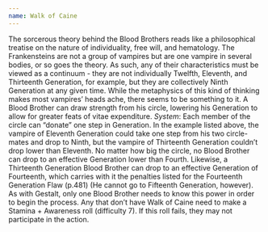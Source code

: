 ```yaml
---
name: Walk of Caine
---
```


The sorcerous theory behind the Blood Brothers reads like a philosophical treatise on the nature of individuality, free will, and hematology. The Frankensteins are not a group of vampires but are one vampire in several bodies, or so goes the theory. As such, any of their characteristics must be viewed as a continuum - they are not individually Twelfth, Eleventh, and Thirteenth Generation, for example, but they are collectively Ninth Generation at any given time. While the metaphysics of this kind of thinking makes most vampires’ heads ache, there seems to be something to it. A Blood Brother can draw strength from his circle, lowering his Generation to allow for greater feats of vitae expenditure.
_System_: Each member of the circle can “donate” one step in Generation. In the example listed above, the vampire of Eleventh Generation could take one step from his two circle-mates and drop to Ninth, but the vampire of Thirteenth Generation couldn’t drop lower than Eleventh. No matter how big the circle, no Blood Brother can drop to an effective Generation lower than Fourth. Likewise, a Thirteenth Generation Blood Brother can drop to an effective Generation of Fourteenth, which carries with it the penalties listed for the Fourteenth Generation Flaw (p.481) (He cannot go to Fifteenth Generation, however). As with Gestalt, only one Blood Brother needs to know this power in order to begin the process. Any that don’t have Walk of Caine need to make a Stamina + Awareness roll (difficulty 7). If this roll fails, they may not participate in the action.